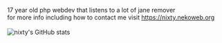 17 year old php webdev that listens to a lot of jane remover
<br>
for more info including how to contact me visit https://nixty.nekoweb.org
<br>
<br>
![nixty's GitHub stats](https://github-readme-stats.vercel.app/api?username=nixtyninee&count_private=true)
